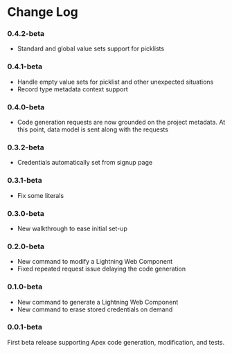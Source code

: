 # Change Log

### 0.4.2-beta

- Standard and global value sets support for picklists

### 0.4.1-beta

- Handle empty value sets for picklist and other unexpected situations
- Record type metadata context support

### 0.4.0-beta

- Code generation requests are now grounded on the project metadata. At this point, data model is sent along with the requests

### 0.3.2-beta

- Credentials automatically set from signup page

### 0.3.1-beta

- Fix some literals

### 0.3.0-beta

- New walkthrough to ease initial set-up

### 0.2.0-beta

- New command to modify a Lightning Web Component
- Fixed repeated request issue delaying the code generation

### 0.1.0-beta

- New command to generate a Lightning Web Component
- New command to erase stored credentials on demand

### 0.0.1-beta

First beta release supporting Apex code generation, modification, and tests.